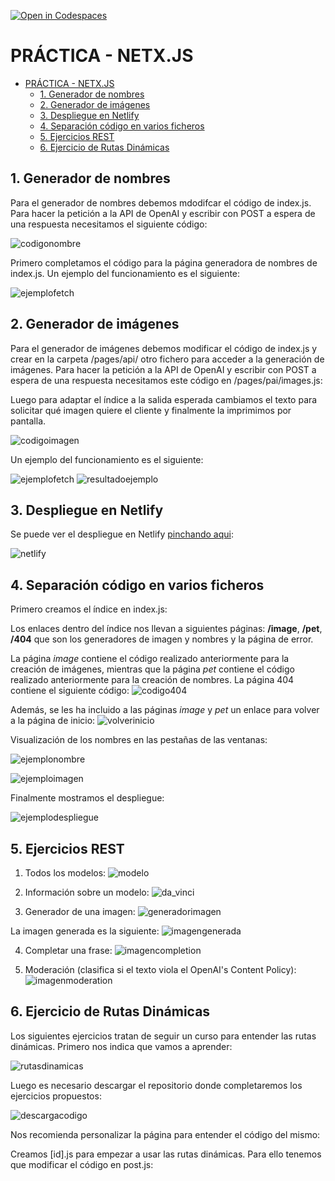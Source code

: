 [![Open in Codespaces](https://classroom.github.com/assets/launch-codespace-f4981d0f882b2a3f0472912d15f9806d57e124e0fc890972558857b51b24a6f9.svg)](https://classroom.github.com/open-in-codespaces?assignment_repo_id=9604509)

# PRÁCTICA - NETX.JS

- [PRÁCTICA - NETX.JS](#práctica---netxjs)
  - [1. Generador de nombres](#1-generador-de-nombres)
  - [2. Generador de imágenes](#2-generador-de-imágenes)
  - [3. Despliegue en Netlify](#3-despliegue-en-netlify)
  - [4. Separación código en varios ficheros](#4-separación-código-en-varios-ficheros)
  - [5. Ejercicios REST](#5-ejercicios-rest)
  - [6. Ejercicio de Rutas Dinámicas](#6-ejercicio-de-rutas-dinámicas)

## 1. Generador de nombres
Para el generador de nombres debemos mdodifcar el código de index.js. Para hacer la petición a la API de OpenAI y escribir con POST a espera de una respuesta necesitamos el siguiente código:

![codigonombre](img/codigo_nombre.png)

Primero completamos el código para la página generadora de nombres de index.js. 
Un ejemplo del funcionamiento es el siguiente:

![ejemplofetch](img/name_pet.png)

## 2. Generador de imágenes
Para el generador de imágenes debemos modificar el código de index.js y crear en la carpeta /pages/api/ otro fichero para acceder a la generación de imágenes. Para hacer la petición a la API de OpenAI y escribir con POST a espera de una respuesta necesitamos este código en /pages/pai/images.js:


Luego para adaptar el índice a la salida esperada cambiamos el texto para solicitar qué imagen quiere el cliente y finalmente la imprimimos por pantalla.

![codigoimagen](img/codigo_imagen.png)

Un ejemplo del funcionamiento es el siguiente:

![ejemplofetch](img/photo_generator.png)
![resultadoejemplo](img/caballo.png)

## 3. Despliegue en Netlify
Se puede ver el despliegue en Netlify [pinchando aqui](https://coruscating-salamander-187647.netlify.app/):

![netlify](img/netlify.png)

## 4. Separación código en varios ficheros
Primero creamos el índice en index.js:

Los enlaces dentro del índice nos llevan a siguientes páginas: **/image**, **/pet**, **/404** que son los generadores de imagen y nombres y la página de error. 

La página *image* contiene el código realizado anteriormente para la creación de imágenes, mientras que la página *pet* contiene el código realizado anteriormente para la creación de nombres. La página 404 contiene el siguiente código:
![codigo404](img/codigo_404.png)

Además, se les ha incluido a las páginas *image* y *pet* un enlace para volver a la página de inicio:
![volverinicio](img/volver_inicio.png)

Visualización de los nombres en las pestañas de las ventanas:

![ejemplonombre](img/name_pet_arriba.png)

![ejemploimagen](img/photo_generator_arriba.png)

Finalmente mostramos el despliegue:

![ejemplodespliegue](img/separacion_codigo.png)

## 5. Ejercicios REST
1. Todos los modelos:
![modelo](img/modelo.png)

2. Información sobre un modelo:
![da_vinci](img/modelo_da_vinci.png)

3. Generador de una imagen:
![generadorimagen](img/generador_imagen.png)

La imagen generada es la siguiente:
![imagengenerada](img/gatito.png)

4. Completar una frase:
![imagencompletion](img/completion.png)

5. Moderación (clasifica si el texto viola el OpenAI's Content Policy):
![imagenmoderation](img/moderation.png)

## 6. Ejercicio de Rutas Dinámicas
Los siguientes ejercicios tratan de seguir un curso para entender las rutas dinámicas. Primero nos indica que vamos a aprender:

![rutasdinamicas](img/rutasdinamicas.png)

Luego es necesario descargar el repositorio donde completaremos los ejercicios propuestos:


![descargacodigo](img/descarga_codigo.png)


Nos recomienda personalizar la página para entender el código del mismo:

Creamos [id].js para empezar a usar las rutas dinámicas. Para ello tenemos que modificar el código en post.js:



